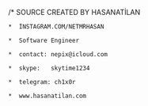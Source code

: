 /* SOURCE CREATED BY HASANATİLAN
	
	*  İNSTAGRAM.COM/NETMRHASAN
	
	*  Software Engineer
	
	*  contact: nepix@icloud.com
	
	*  skype:   skytime1234
	
	*  telegram: ch1x0r
	
	*  www.hasanatilan.com     
